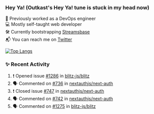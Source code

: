 ### Hey Ya! (Outkast's Hey Ya! tune is stuck in my head now)

💼 Previously worked as a DevOps engineer  
💻 Mostly self-taught web developer  
🛠️ Currently bootstrapping [Streamsbase](https://streamsbase.com)  
📬 You can reach me on [Twitter](https://twitter.com/LoriKarikari)

[![Top Langs](https://github-readme-stats.vercel.app/api/top-langs/?username=LoriKarikari&layout=compact)](https://github.com/LoriKarikari/github-readme-stats)

### ✨ Recent Activity

<!--START_SECTION:activity-->
1. ❗️ Opened issue [#1286](https://github.com/blitz-js/blitz/issues/1286) in [blitz-js/blitz](https://github.com/blitz-js/blitz)
2. 🗣 Commented on [#736](https://github.com/nextauthjs/next-auth/issues/736) in [nextauthjs/next-auth](https://github.com/nextauthjs/next-auth)
3. ❗️ Closed issue [#747](https://github.com/nextauthjs/next-auth/issues/747) in [nextauthjs/next-auth](https://github.com/nextauthjs/next-auth)
4. 🗣 Commented on [#742](https://github.com/nextauthjs/next-auth/issues/742) in [nextauthjs/next-auth](https://github.com/nextauthjs/next-auth)
5. 🗣 Commented on [#1275](https://github.com/blitz-js/blitz/issues/1275) in [blitz-js/blitz](https://github.com/blitz-js/blitz)
<!--END_SECTION:activity-->
